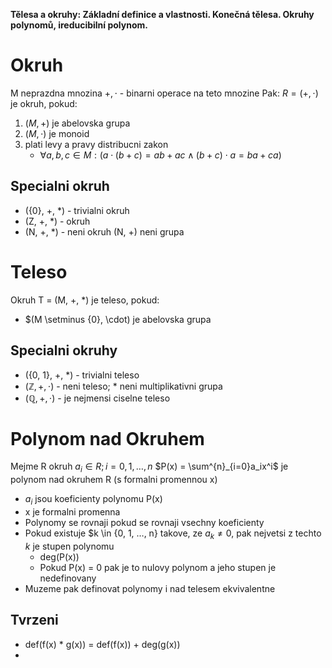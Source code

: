 **Tělesa a okruhy: Základní definice a vlastnosti. Konečná tělesa. Okruhy polynomů, ireducibilní polynom.**

# Okruh
M neprazdna mnozina
$+, \cdot$ - binarni operace na teto mnozine
Pak:
$R=(+,\cdot)$ je okruh, pokud:
1. $(M, +)$ je abelovska grupa
2. $(M, \cdot)$ je monoid
3. plati levy a pravy distribucni zakon
	- $\forall a, b, c \in M: (a \cdot (b + c) = ab + ac \wedge (b + c) \cdot a = ba + ca)$

## Specialni okruh
- ({0}, +, \*) - trivialni okruh
- (Z, +, \*) - okruh
- (N, +, \*) - neni okruh (N, +) neni grupa

# Teleso
Okruh T = (M, +, \*) je teleso, pokud:
- $(M \setminus {0}, \cdot) je abelovska grupa

## Specialni okruhy
- ({0, 1}, +, \*) - trivialni teleso
- $(\mathbb{Z}, +, \cdot)$ - neni teleso; \* neni multiplikativni grupa
- $(\mathbb{Q}, +, \cdot)$ - je nejmensi ciselne teleso

# Polynom nad Okruhem
Mejme R okruh
$a_i \in R; i = 0, 1, …, n$
$P(x) = \sum^{n}_{i=0}a_ix^i$
je polynom nad okruhem R (s formalni promennou x)

- $a_i$ jsou koeficienty polynomu P(x)
- x je formalni promenna
- Polynomy se rovnaji pokud se rovnaji vsechny koeficienty
- Pokud existuje $k \in {0, 1, …, n} takove, ze $a_k \ne 0$, pak nejvetsi z techto $k$ je stupen polynomu
	- deg(P(x))
	- Pokud P(x) = 0 pak je to nulovy polynom a jeho stupen je nedefinovany
- Muzeme pak definovat polynomy i nad telesem ekvivalentne

## Tvrzeni
- def(f(x) * g(x)) = def(f(x)) + deg(g(x))
-   
